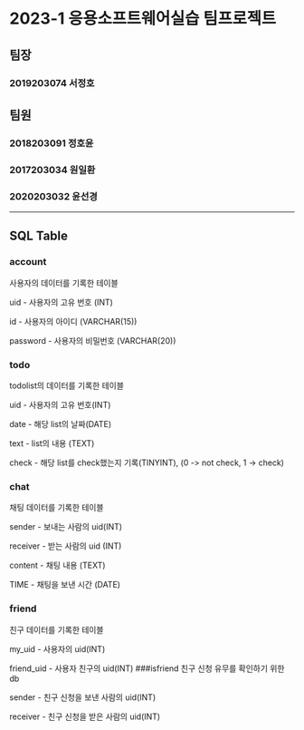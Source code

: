 # 2023-1 응용소프트웨어실습 팀프로젝트
## 팀장
### 2019203074 서정호
## 팀원
### 2018203091 정호윤
### 2017203034 원일환
### 2020203032 윤선경
***
## SQL Table
### account
사용자의 데이터를 기록한 테이블

uid - 사용자의 고유 번호 (INT) 

id - 사용자의 아이디 (VARCHAR(15))

password - 사용자의 비밀번호 (VARCHAR(20))
### todo
todolist의 데이터를 기록한 테이블

uid - 사용자의 고유 번호(INT) 

date - 해당 list의 날짜(DATE)

text - list의 내용 (TEXT)

check - 해당 list를 check했는지 기록(TINYINT), (0 -> not check,  1 -> check)
### chat
채팅 데이터를 기록한 테이블

sender - 보내는 사람의 uid(INT)

receiver - 받는 사람의 uid (INT)

content - 채팅 내용 (TEXT)

TIME - 채팅을 보낸 시간 (DATE)
### friend
친구 데이터를 기록한 테이블

my_uid - 사용자의 uid(INT)

friend_uid - 사용자 친구의 uid(INT)
###isfriend
친구 신청 유무를 확인하기 위한 db


sender - 친구 신청을 보낸 사람의 uid(INT)


receiver - 친구 신청을 받은 사람의 uid(INT)


